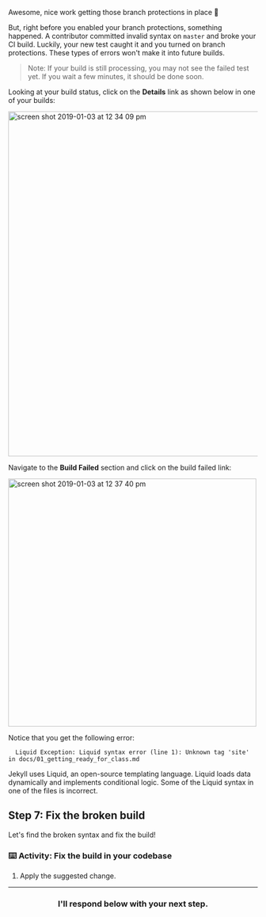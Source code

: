 Awesome, nice work getting those branch protections in place :tada:

But, right before you enabled your branch protections, something happened. A contributor committed invalid syntax on `master` and broke your CI build. Luckily, your new test caught it and you turned on branch protections. These types of errors won't make it into future builds.

> Note: If your build is still processing, you may not see the failed test yet. If you wait a few minutes, it should be done soon.

Looking at your build status, click on the **Details** link as shown below in one of your builds:

<img width="697" alt="screen shot 2019-01-03 at 12 34 09 pm" src="https://user-images.githubusercontent.com/6351798/50661931-ea614b80-0f61-11e9-8db1-94b7597d1b21.png">

Navigate to the **Build Failed** section and click on the build failed link:

<img width="501" alt="screen shot 2019-01-03 at 12 37 40 pm" src="https://user-images.githubusercontent.com/6351798/50662014-285e6f80-0f62-11e9-909a-f8efdf6188a1.png">

Notice that you get the following error:

```shell
  Liquid Exception: Liquid syntax error (line 1): Unknown tag 'site' in docs/01_getting_ready_for_class.md
```

Jekyll uses Liquid, an open-source templating language. Liquid loads data dynamically and implements conditional logic. Some of the Liquid syntax in one of the files is incorrect.

## Step 7: Fix the broken build

Let's find the broken syntax and fix the build!

### :keyboard: Activity: Fix the build in your codebase

1. Apply the suggested change.

<hr>
<h3 align="center">I'll respond below with your next step.</h3>
